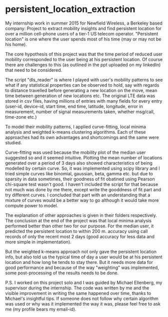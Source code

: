 # persistent_location_extraction
My internship work in summer 2015 for Newfield Wireless, a Berkeley based company: Project to extract mobility insights and find persistent location for over a million cell-phone users of a tier-1 US telecom operator. "Persistent location" is one where the user spends most of his time (may or may not be his home).

The core hypothesis of this project was that the time period of reduced user mobility corresponded to the user being at his persistent location. Of course there are challenges to this (as outlined in the ppt uploaded on my linkedIn) that need to be considered.

The script "dls_reader" is where I played with user's mobility patterns to see what if any statistical properties can be observed to hold, say with regards to distance travelled before generating a new location on the move, mean time between generation of new locations etc. The original LTE data was stored in csv files, having millions of entries with many fields for every entry (user-id, device-id, start time, end time, latitude, longitude, error in measurement, number of signal measurements taken, whether msg/call, time-zone etc.)

To model their mobility patterns, I applied curve-fitting, local minima analysis and weighted k-means clustering algorithms. Each of these approaches had its own advantages and shortcomings and the same were studied.

Curve-fitting was used because the mobility plot of the median user suggested so and it seemed intuitive. Plotting the mean number of locations generated over a period of 3 days also showed characteristics of being modelled by certain curve. So, it was implemented using scipy library and I tried simple curves like binomial, gaussian, beta, gamma etc. but due to sparsity in data sometimes, their goodness of fit obatined using Pearson chi-square test wasn't good. I haven't included the script for that because not much was done by me there, except write the gooddness of fit part and try different curves. I concluded that part with an understanding that a mixture of curves would be a better way to go although it would take more compute power to model.

The explanation of other approaches is given in their folders respectively. The conclusion at the end of the project was that local minima analysis performed better than other two for our purpose. For the median user, it predicted the persistent location to within 200 m. accuracy using call records of only the recent most 2 days (good accuracy for less data and more simple in implementation). 

But the weighted k-means approach not only gave the persistent location info, but also told us the typical time of day a user would be at his persistent location and how long he tends to stay there. But it needs more data for good performance and because of the way "weighting" was implemented, some post-processing of the results needs to be done.

P.S. I worked on this project solo and I was guided by Michael Ellenberg, my supervisor during the internship. The code was written by me and the visible improvement in writing the same happened over time, thanks to Michael's insightful tips. If someone does not follow why certain algorithm was used or why was it implemented the way it was, please feel free to ask me (my profile bears my email-id).
